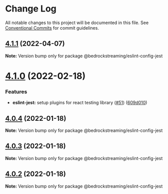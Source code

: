 # Change Log

All notable changes to this project will be documented in this file.
See [Conventional Commits](https://conventionalcommits.org) for commit guidelines.

## [4.1.1](https://github.com/BedrockStreaming/eslint-tools/compare/v4.1.0...v4.1.1) (2022-04-07)

**Note:** Version bump only for package @bedrockstreaming/eslint-config-jest

# [4.1.0](https://github.com/BedrockStreaming/eslint-tools/compare/v4.0.4...v4.1.0) (2022-02-18)

### Features

- **eslint-jest:** setup plugins for react testing library ([#51](https://github.com/BedrockStreaming/eslint-tools/issues/51)) ([609d010](https://github.com/BedrockStreaming/eslint-tools/commit/609d0105fca7d24bcc98e8b130bf6c145d649dd2))

## [4.0.4](https://github.com/BedrockStreaming/eslint-tools/compare/v4.0.3...v4.0.4) (2022-01-18)

**Note:** Version bump only for package @bedrockstreaming/eslint-config-jest

## [4.0.3](https://github.com/BedrockStreaming/eslint-tools/compare/v4.0.1...v4.0.3) (2022-01-18)

**Note:** Version bump only for package @bedrockstreaming/eslint-config-jest

## [4.0.2](https://github.com/BedrockStreaming/eslint-tools/compare/v4.0.1...v4.0.2) (2022-01-18)

**Note:** Version bump only for package @bedrockstreaming/eslint-config-jest
